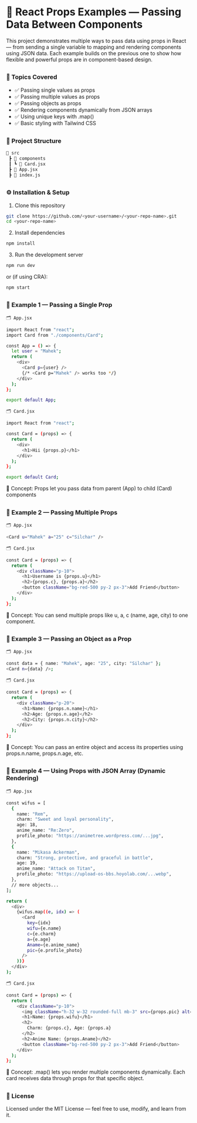 # 🎯 React Props Examples — Passing Data Between Components

This project demonstrates multiple ways to pass data using props in React — from sending a single variable to mapping and rendering components using JSON data.
Each example builds on the previous one to show how flexible and powerful props are in component-based design.

##

<h3>📘 Topics Covered</h3>

- ✅ Passing single values as props
- ✅ Passing multiple values as props
- ✅ Passing objects as props
- ✅ Rendering components dynamically from JSON arrays
- ✅ Using unique keys with .map()
- ✅ Basic styling with Tailwind CSS

##

<h3>🧱 Project Structure</h3>

```bash
📁 src
 ┣ 📁 components
 ┃ ┗ 📄 Card.jsx
 ┣ 📄 App.jsx
 ┣ 📄 index.js
```

##

<h3>⚙️ Installation & Setup</h3>

1. Clone this repository
```bash
git clone https://github.com/<your-username>/<your-repo-name>.git
cd <your-repo-name>
```

2. Install dependencies
```bash
npm install
```

3. Run the development server
```bash
npm run dev
```

or (if using CRA):
```bash
npm start
```

##

<h3>🧩 Example 1 — Passing a Single Prop</h3>

``
🗂️ App.jsx
``

```bash
import React from "react";
import Card from "./components/Card";

const App = () => {
  let user = "Mahek";
  return (
    <div>
      <Card p={user} />
      {/* <Card p="Mahek" /> works too */}
    </div>
  );
};

export default App;
```

``
🗂️ Card.jsx
``

```bash
import React from "react";

const Card = (props) => {
  return (
    <div>
      <h1>Hii {props.p}</h1>
    </div>
  );
};

export default Card;
```
🧠 Concept: Props let you pass data from parent (App) to child (Card) components

##

<h3>🧩 Example 2 — Passing Multiple Props</h3>

``
🗂️ App.jsx
``

```bash
<Card u="Mahek" a="25" c="Silchar" />
```

``
🗂️ Card.jsx
``

```bash
const Card = (props) => {
  return (
    <div className="p-10">
      <h1>Username is {props.u}</h1>
      <h2>{props.c}, {props.a}</h2>
      <button className="bg-red-500 py-2 px-3">Add Friend</button>
    </div>
  );
};
```

🧠 Concept: You can send multiple props like u, a, c (name, age, city) to one component.

##

<h3>🧩 Example 3 — Passing an Object as a Prop</h3>

``
🗂️ App.jsx
``

```bash
const data = { name: "Mahek", age: "25", city: "Silchar" };
<Card n={data} />;
```

``
🗂️ Card.jsx
``

```bash
const Card = (props) => {
  return (
    <div className="p-20">
      <h1>Name: {props.n.name}</h1>
      <h2>Age: {props.n.age}</h2>
      <h2>City: {props.n.city}</h2>
    </div>
  );
};
```

🧠 Concept: You can pass an entire object and access its properties using props.n.name, props.n.age, etc.

##

<h3>🧩 Example 4 — Using Props with JSON Array (Dynamic Rendering)</h3>

``
🗂️ App.jsx
``

```bash
const wifus = [
  {
    name: "Rem",
    charm: "Sweet and loyal personality",
    age: 18,
    anime_name: "Re:Zero",
    profile_photo: "https://animetree.wordpress.com/...jpg",
  },
  {
    name: "Mikasa Ackerman",
    charm: "Strong, protective, and graceful in battle",
    age: 19,
    anime_name: "Attack on Titan",
    profile_photo: "https://upload-os-bbs.hoyolab.com/...webp",
  },
  // more objects...
];

return (
  <div>
    {wifus.map((e, idx) => (
      <Card
        key={idx}
        wifu={e.name}
        c={e.charm}
        a={e.age}
        Aname={e.anime_name}
        pic={e.profile_photo}
      />
    ))}
  </div>
);
```

``
🗂️ Card.jsx
``

```bash
const Card = (props) => {
  return (
    <div className="p-10">
      <img className="h-32 w-32 rounded-full mb-3" src={props.pic} alt="" />
      <h1>Name: {props.wifu}</h1>
      <h2>
        Charm: {props.c}, Age: {props.a}
      </h2>
      <h2>Anime Name: {props.Aname}</h2>
      <button className="bg-red-500 py-2 px-3">Add Friend</button>
    </div>
  );
};
```

🧠 Concept: .map() lets you render multiple components dynamically.
Each card receives data through props for that specific object.

##

<h3>🪪 License</h3>

Licensed under the MIT License — feel free to use, modify, and learn from it.
